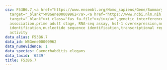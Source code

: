 ```yaml
---
csv: F53B6.7,<a href="https://www.ensembl.org/Homo_sapiens/Gene/Summary?db=core;g=WBGene00009962"
  target="_blank">WBGene00009962</a>,<a href="https://www.ncbi.nlm.nih.gov/pubmed/30894454"
  target="_blank"><i class="fas fa-file"></i></a>",genetic interference,functional
  association,prime adult stage, RNA-seq assay, hsf-1 overexpression,nucleotide sequence
  identification,nucleotide sequence identification,transcriptional regulation,up-regulates
  activity
data_alias: F53B6.7
data_id: WBGene00009962
data_numevidence: 1
data_species: Caenorhabditis elegans
data_taxid: '6239'
title: F53B6.7
---
```

